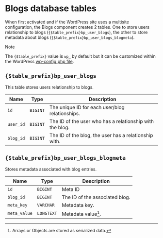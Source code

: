 # Blogs database tables

When first activated and if the WordPress site uses a multisite configuration, the Blogs component creates 2 tables. One to store users relationship to blogs (`{$table_prefix}bp_user_blogs`), the other to store metadata about blogs (`{$table_prefix}bp_user_blogs_blogmeta`).

> [!NOTE]  
> The `{$table_prefix}` value is `wp_` by default but it can be customized within the WordPress [wp-config.php file](https://developer.wordpress.org/advanced-administration/wordpress/wp-config/#table-prefix).

## `{$table_prefix}bp_user_blogs`

This table stores users relationship to blogs.

| Name | Type | Description |
| --- | --- | --- |
| `id` | `BIGINT` | The unique ID for each user/blog relationships. |
| `user_id` | `BIGINT` | The ID of the user who has a relationship with the blog. |
| `blog_id` | `BIGINT` | The ID of the blog, the user has a relationship with. |

## `{$table_prefix}bp_user_blogs_blogmeta`

Stores metadata associated with blog entries.

| Name | Type | Description |
| --- | --- | --- |
| `id` | `BIGINT` | Meta ID |
| `blog_id` | `BIGINT` | The ID of the associated blog. |
| `meta_key` | `VARCHAR` | Metadata key. |
| `meta_value` | `LONGTEXT` | Metadata value[^1]. |

[^1]: Arrays or Objects are stored as serialized data.
